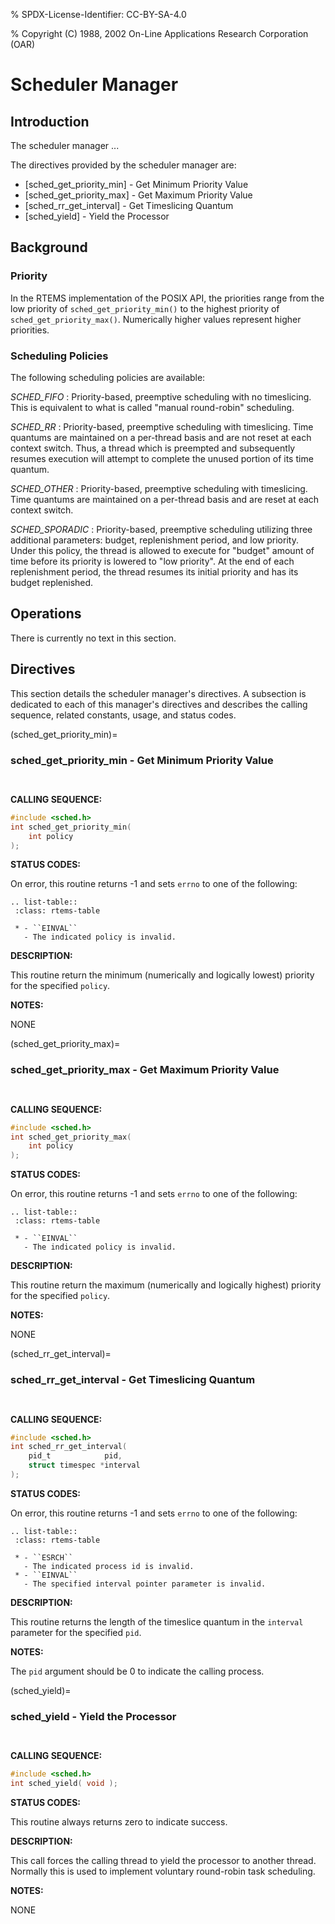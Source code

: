 % SPDX-License-Identifier: CC-BY-SA-4.0

% Copyright (C) 1988, 2002 On-Line Applications Research Corporation (OAR)

# Scheduler Manager

## Introduction

The scheduler manager ...

The directives provided by the scheduler manager are:

- [sched_get_priority_min] - Get Minimum Priority Value
- [sched_get_priority_max] - Get Maximum Priority Value
- [sched_rr_get_interval] - Get Timeslicing Quantum
- [sched_yield] - Yield the Processor

## Background

### Priority

In the RTEMS implementation of the POSIX API, the priorities range from the low
priority of `sched_get_priority_min()` to the highest priority of
`sched_get_priority_max()`. Numerically higher values represent higher
priorities.

### Scheduling Policies

The following scheduling policies are available:

*SCHED_FIFO*
: Priority-based, preemptive scheduling with no timeslicing. This is
  equivalent to what is called "manual round-robin" scheduling.

*SCHED_RR*
: Priority-based, preemptive scheduling with timeslicing. Time quantums are
  maintained on a per-thread basis and are not reset at each context switch.
  Thus, a thread which is preempted and subsequently resumes execution will
  attempt to complete the unused portion of its time quantum.

*SCHED_OTHER*
: Priority-based, preemptive scheduling with timeslicing. Time quantums are
  maintained on a per-thread basis and are reset at each context switch.

*SCHED_SPORADIC*
: Priority-based, preemptive scheduling utilizing three additional
  parameters: budget, replenishment period, and low priority. Under this
  policy, the thread is allowed to execute for "budget" amount of time before
  its priority is lowered to "low priority". At the end of each replenishment
  period, the thread resumes its initial priority and has its budget
  replenished.

## Operations

There is currently no text in this section.

## Directives

This section details the scheduler manager's directives. A subsection is
dedicated to each of this manager's directives and describes the calling
sequence, related constants, usage, and status codes.

(sched_get_priority_min)=

### sched_get_priority_min - Get Minimum Priority Value

```{index} sched_get_priority_min
```

```{index} get minimum priority value
```

**CALLING SEQUENCE:**

```c
#include <sched.h>
int sched_get_priority_min(
    int policy
);
```

**STATUS CODES:**

On error, this routine returns -1 and sets `errno` to one of the following:

```{eval-rst}
.. list-table::
 :class: rtems-table

 * - ``EINVAL``
   - The indicated policy is invalid.
```

**DESCRIPTION:**

This routine return the minimum (numerically and logically lowest) priority for
the specified `policy`.

**NOTES:**

NONE

(sched_get_priority_max)=

### sched_get_priority_max - Get Maximum Priority Value

```{index} sched_get_priority_max
```

```{index} get maximum priority value
```

**CALLING SEQUENCE:**

```c
#include <sched.h>
int sched_get_priority_max(
    int policy
);
```

**STATUS CODES:**

On error, this routine returns -1 and sets `errno` to one of the following:

```{eval-rst}
.. list-table::
 :class: rtems-table

 * - ``EINVAL``
   - The indicated policy is invalid.
```

**DESCRIPTION:**

This routine return the maximum (numerically and logically highest) priority
for the specified `policy`.

**NOTES:**

NONE

(sched_rr_get_interval)=

### sched_rr_get_interval - Get Timeslicing Quantum

```{index} sched_rr_get_interval
```

```{index} get timeslicing quantum
```

**CALLING SEQUENCE:**

```c
#include <sched.h>
int sched_rr_get_interval(
    pid_t            pid,
    struct timespec *interval
);
```

**STATUS CODES:**

On error, this routine returns -1 and sets `errno` to one of the following:

```{eval-rst}
.. list-table::
 :class: rtems-table

 * - ``ESRCH``
   - The indicated process id is invalid.
 * - ``EINVAL``
   - The specified interval pointer parameter is invalid.
```

**DESCRIPTION:**

This routine returns the length of the timeslice quantum in the `interval`
parameter for the specified `pid`.

**NOTES:**

The `pid` argument should be 0 to indicate the calling process.

(sched_yield)=

### sched_yield - Yield the Processor

```{index} sched_yield
```

```{index} yield the processor
```

**CALLING SEQUENCE:**

```c
#include <sched.h>
int sched_yield( void );
```

**STATUS CODES:**

This routine always returns zero to indicate success.

**DESCRIPTION:**

This call forces the calling thread to yield the processor to another
thread. Normally this is used to implement voluntary round-robin task
scheduling.

**NOTES:**

NONE

